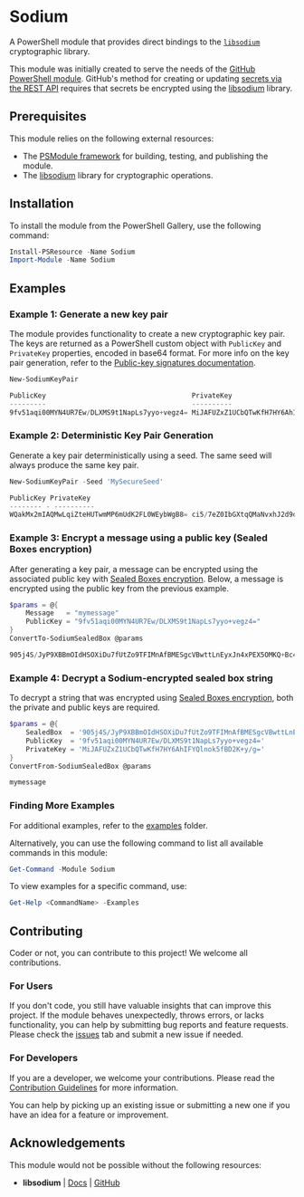 # Sodium


A PowerShell module that provides direct bindings to the [`libsodium`](https://github.com/jedisct1/libsodium) cryptographic library.

This module was initially created to serve the needs of the [GitHub PowerShell module](https://github.com/PSModule/GitHub).
GitHub's method for creating or updating [secrets via the REST API](https://docs.github.com/en/rest/guides/encrypting-secrets-for-the-rest-api?apiVersion=2022-11-28#example-encrypting-a-secret-using-c)
requires that secrets be encrypted using the [libsodium](https://github.com/jedisct1/libsodium) library.

## Prerequisites

This module relies on the following external resources:

- The [PSModule framework](https://github.com/PSModule) for building, testing, and publishing the module.
- The [libsodium](https://github.com/jedisct1/libsodium) library for cryptographic operations.

## Installation

To install the module from the PowerShell Gallery, use the following command:

```powershell
Install-PSResource -Name Sodium
Import-Module -Name Sodium
```

## Examples

### Example 1: Generate a new key pair

The module provides functionality to create a new cryptographic key pair.
The keys are returned as a PowerShell custom object with `PublicKey` and `PrivateKey` properties, encoded in base64 format.
For more info on the key pair generation, refer to the [Public-key signatures documentation](https://doc.libsodium.org/public-key_cryptography/public-key_signatures).

```powershell
New-SodiumKeyPair

PublicKey                                    PrivateKey
---------                                    ----------
9fv51aqi00MYN4UR7Ew/DLXMS9t1NapLs7yyo+vegz4= MiJAFUZxZ1UCbQTwKfH7HY6AhIFYQlnok5fBD2K+y/g=
```

### Example 2: Deterministic Key Pair Generation

Generate a key pair deterministically using a seed. The same seed will always produce the same key pair.

```powershell
New-SodiumKeyPair -Seed 'MySecureSeed'

PublicKey PrivateKey
-------- - ----------
WQakMx2mIAQMwLqiZteHUTwmMP6mUdK2FL0WEybWgB8= ci5/7eZ0IbGXtqQMaNvxhJ2d9qwFxA8Kjx+vivSTXqU=
```

### Example 3: Encrypt a message using a public key (Sealed Boxes encryption)

After generating a key pair, a message can be encrypted using the associated public key with [Sealed Boxes encryption](https://doc.libsodium.org/public-key_cryptography/sealed_boxes).
Below, a message is encrypted using the public key from the previous example.

```powershell
$params = @{
    Message   = "mymessage"
    PublicKey = "9fv51aqi00MYN4UR7Ew/DLXMS9t1NapLs7yyo+vegz4="
}
ConvertTo-SodiumSealedBox @params

905j4S/JyP9XBBmOIdHSOXiDu7fUtZo9TFIMnAfBMESgcVBwttLnEyxJn4xPEX5OMKQ+Bc4P6Hg=
```

### Example 4: Decrypt a Sodium-encrypted sealed box string

To decrypt a string that was encrypted using [Sealed Boxes encryption](https://doc.libsodium.org/public-key_cryptography/sealed_boxes), both the private and public keys are required.

```powershell
$params = @{
    SealedBox  = '905j4S/JyP9XBBmOIdHSOXiDu7fUtZo9TFIMnAfBMESgcVBwttLnEyxJn4xPEX5OMKQ+Bc4P6Hg='
    PublicKey  = '9fv51aqi00MYN4UR7Ew/DLXMS9t1NapLs7yyo+vegz4='
    PrivateKey = 'MiJAFUZxZ1UCbQTwKfH7HY6AhIFYQlnok5fBD2K+y/g='
}
ConvertFrom-SodiumSealedBox @params

mymessage
```

### Finding More Examples

For additional examples, refer to the [examples](examples) folder.

Alternatively, you can use the following command to list all available commands in this module:

```powershell
Get-Command -Module Sodium
```

To view examples for a specific command, use:

```powershell
Get-Help <CommandName> -Examples
```

## Contributing

Coder or not, you can contribute to this project! We welcome all contributions.

### For Users

If you don't code, you still have valuable insights that can improve this project.
If the module behaves unexpectedly, throws errors, or lacks functionality, you can help by submitting bug reports and feature requests.
Please check the [issues](https://github.com/PSModule/Sodium/issues) tab and submit a new issue if needed.

### For Developers

If you are a developer, we welcome your contributions.
Please read the [Contribution Guidelines](CONTRIBUTING.md) for more information.

You can help by picking up an existing issue or submitting a new one if you have an idea for a feature or improvement.

## Acknowledgements

This module would not be possible without the following resources:

- **libsodium** | [Docs](https://doc.libsodium.org/) | [GitHub](https://github.com/jedisct1/libsodium)
